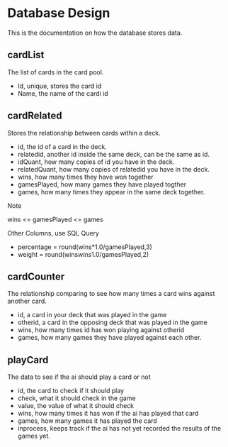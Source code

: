 # Database Design
This is the documentation on how the database stores data.
## cardList
The list of cards in the card pool.

* Id, unique, stores the card id
* Name, the name of the cardi id
## cardRelated
Stores the relationship between cards within a deck.

* id, the id of a card in the deck.
* relatedid, another id inside the same deck, can be the same as id.
* idQuant, how many copies of id you have in the deck.
* relatedQuant, how many copies of relatedid you have in the deck.
* wins, how many times they have won together
* gamesPlayed, how many games they have played togther
* games, how many times they appear in the same deck together.

Note

wins <= gamesPlayed <= games

Other Columns, use SQL Query

* percentage = round(wins*1.0/gamesPlayed,3)
* weight = round(wins*wins*1.0/gamesPlayed,2)

## cardCounter
The relationship comparing to see how many times a card wins against another card.

* id, a card in your deck that was played in the game
* otherid, a card in the opposing deck that was played in the game
* wins, how many times id has won playing against otherid
* games, how many games they have played against each other.

## playCard
The data to see if the ai should play a card or not

* id, the card to check if it should play
* check, what it should check in the game
* value, the value of what it should check
* wins, how many times it has won if the ai has played that card
* games, how many games it has played the card
* inprocess, keeps track if the ai has not yet recorded the results of the games yet.

